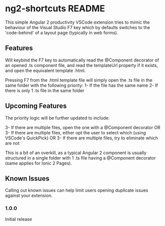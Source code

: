 # ng2-shortcuts README

This simple Angular 2 productivity VSCode extension tries to mimic the behaviour of the Visual Studio F7 key which by defaults switches to the 'code-behind' of a layout page (typically in web forms).

## Features

Will keybind the F7 key to automatically read the @Component decorator of an opened .ts component file, and read the templateUrl property if it exists, and open the equivalent template .html. 

Pressing F7 from the .html template file will simply open the .ts file in the same folder with the following priority:
1- If the file has the same name
2- If there is only 1 .ts file in the same folder

## Upcoming Features

The priority logic will be further updated to include:

3- If there are multiple files, open the one with a @Component decorator
OR
3- If there are multiple files, either opt the user to select which (using VSCode's QuickPick)
OR
3- If there are multiple files, try to eliminate which are not

This is a bit of an overkill, as a typical Angular 2 component is usually structured in a single folder with 1 .ts file having a @Component decorator (same applies for Ionic 2 Pages).

## Known Issues

Calling out known issues can help limit users opening duplicate issues against your extension.

### 1.0.0

Initial release
